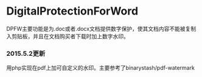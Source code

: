 # DigitalProtectionForWord

DPFW主要功能是为.doc或者.docx文档提供数字保护，使其文档内容不能被复制入剪贴板，并且在文档购买者下载时加上数字水印。

### 2015.5.2更新
用php实现在pdf上加可自定义的水印。主要参考了binarystash/pdf-watermark